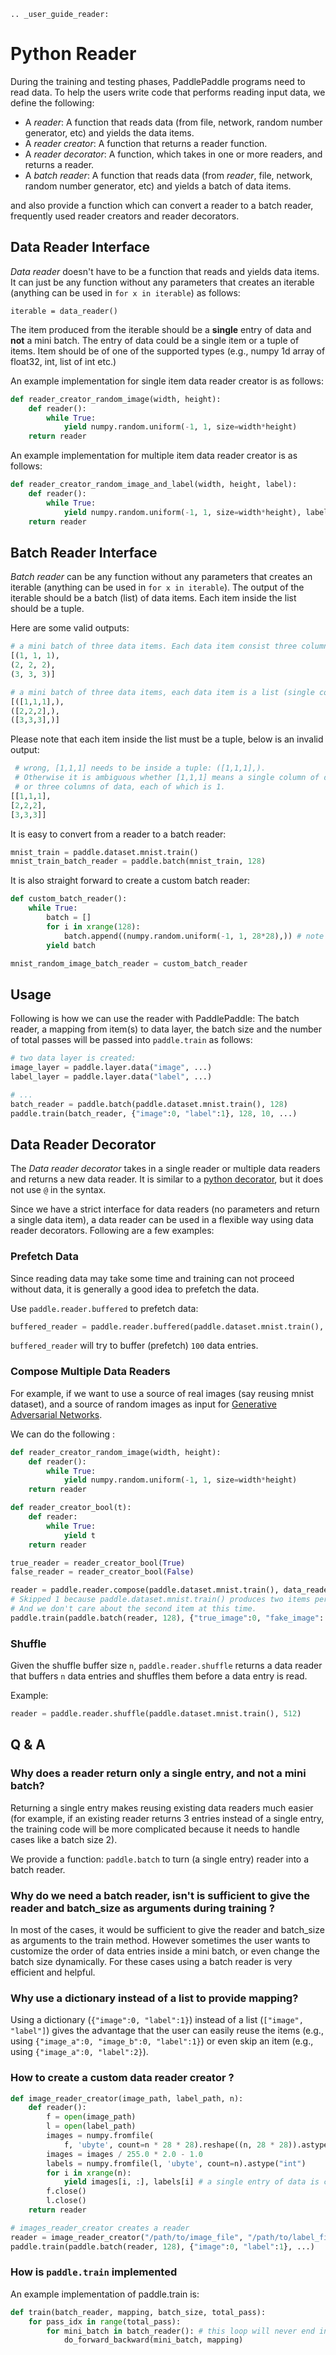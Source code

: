 ```eval_rst
.. _user_guide_reader:
```

# Python Reader

During the training and testing phases, PaddlePaddle programs need to read data. To help the users write code that performs reading input data, we define the following:

- A *reader*: A function that reads data (from file, network, random number generator, etc) and yields the data items.
- A *reader creator*: A function that returns a reader function.
- A *reader decorator*: A function, which takes in one or more readers, and returns a reader.
- A *batch reader*: A function that reads data (from *reader*, file, network, random number generator, etc) and yields a batch of data items.

and also provide a function which can convert a reader to a batch reader, frequently used reader creators and reader decorators.

## Data Reader Interface

*Data reader* doesn't have to be a function that reads and yields data items. It can just be any function without any parameters that creates an iterable (anything can be used in `for x in iterable`) as follows:

```
iterable = data_reader()
```

The item produced from the iterable should be a **single** entry of data and **not** a mini batch. The entry of data could be a single item or a tuple of items. Item should be of one of the supported types (e.g., numpy 1d array of float32, int, list of int etc.)

An example implementation for single item data reader creator is as follows:

```python
def reader_creator_random_image(width, height):
    def reader():
        while True:
            yield numpy.random.uniform(-1, 1, size=width*height)
    return reader
```

An example implementation for multiple item data reader creator is as follows:
```python
def reader_creator_random_image_and_label(width, height, label):
    def reader():
        while True:
            yield numpy.random.uniform(-1, 1, size=width*height), label
    return reader
```

## Batch Reader Interface

*Batch reader* can be any function without any parameters that creates an iterable (anything can be used in `for x in iterable`). The output of the iterable should be a batch (list) of data items. Each item inside the list should be a tuple.

Here are some valid outputs:

```python
# a mini batch of three data items. Each data item consist three columns of data, each of which is 1.
[(1, 1, 1),
(2, 2, 2),
(3, 3, 3)]

# a mini batch of three data items, each data item is a list (single column).
[([1,1,1],),
([2,2,2],),
([3,3,3],)]
```

Please note that each item inside the list must be a tuple, below is an invalid output:
```python
 # wrong, [1,1,1] needs to be inside a tuple: ([1,1,1],).
 # Otherwise it is ambiguous whether [1,1,1] means a single column of data [1, 1, 1],
 # or three columns of data, each of which is 1.
[[1,1,1],
[2,2,2],
[3,3,3]]
```

It is easy to convert from a reader to a batch reader:

```python
mnist_train = paddle.dataset.mnist.train()
mnist_train_batch_reader = paddle.batch(mnist_train, 128)
```

It is also straight forward to create a custom batch reader:

```python
def custom_batch_reader():
    while True:
        batch = []
        for i in xrange(128):
            batch.append((numpy.random.uniform(-1, 1, 28*28),)) # note that it's a tuple being appended.
        yield batch

mnist_random_image_batch_reader = custom_batch_reader
```

## Usage

Following is how we can use the reader with PaddlePaddle:
The batch reader, a mapping from item(s) to data layer, the batch size and the number of total passes will be passed into `paddle.train` as follows:

```python
# two data layer is created:
image_layer = paddle.layer.data("image", ...)
label_layer = paddle.layer.data("label", ...)

# ...
batch_reader = paddle.batch(paddle.dataset.mnist.train(), 128)
paddle.train(batch_reader, {"image":0, "label":1}, 128, 10, ...)
```

## Data Reader Decorator

The *Data reader decorator* takes in a single reader or multiple data readers and returns a new data reader. It is similar to a [python decorator](https://wiki.python.org/moin/PythonDecorators), but it does not use `@` in the syntax.

Since we have a strict interface for data readers (no parameters and return a single data item), a data reader can be used in a flexible way using data reader decorators. Following are a few examples:

### Prefetch Data

Since reading data may take some time and training can not proceed without data, it is generally a good idea to prefetch the data.

Use `paddle.reader.buffered` to prefetch data:

```python
buffered_reader = paddle.reader.buffered(paddle.dataset.mnist.train(), 100)
```

`buffered_reader` will try to buffer (prefetch) `100` data entries.

### Compose Multiple Data Readers

For example, if we want to use a source of real images (say reusing mnist dataset), and a source of random images as input for [Generative Adversarial Networks](https://arxiv.org/abs/1406.2661).

We can do the following :

```python
def reader_creator_random_image(width, height):
    def reader():
        while True:
            yield numpy.random.uniform(-1, 1, size=width*height)
    return reader

def reader_creator_bool(t):
    def reader:
        while True:
            yield t
    return reader

true_reader = reader_creator_bool(True)
false_reader = reader_creator_bool(False)

reader = paddle.reader.compose(paddle.dataset.mnist.train(), data_reader_creator_random_image(20, 20), true_reader, false_reader)
# Skipped 1 because paddle.dataset.mnist.train() produces two items per data entry.
# And we don't care about the second item at this time.
paddle.train(paddle.batch(reader, 128), {"true_image":0, "fake_image": 2, "true_label": 3, "false_label": 4}, ...)
```

### Shuffle

Given the shuffle buffer size `n`, `paddle.reader.shuffle` returns a data reader that buffers `n` data entries and shuffles them before a data entry is read.

Example:
```python
reader = paddle.reader.shuffle(paddle.dataset.mnist.train(), 512)
```

## Q & A

### Why does a reader return only a single entry, and not a mini batch?

Returning a single entry makes reusing existing data readers much easier (for example, if an existing reader returns 3 entries instead of a single entry, the training code will be more complicated because it needs to handle cases like a batch size 2).

We provide a function: `paddle.batch` to turn (a single entry) reader into a batch reader.

### Why do we need a batch reader, isn't is sufficient to give the reader and batch_size as arguments during training ?

In most of the cases, it would be sufficient to give the reader and batch_size as arguments to the train method. However sometimes the user wants to customize the order of data entries inside a mini batch, or even change the batch size dynamically. For these cases using a batch reader is very efficient and helpful.

### Why use a dictionary instead of a list to provide mapping?

Using a dictionary (`{"image":0, "label":1}`) instead of a list (`["image", "label"]`) gives the advantage that the user can easily reuse the items (e.g., using `{"image_a":0, "image_b":0, "label":1}`) or even skip an item (e.g., using `{"image_a":0, "label":2}`).

### How to create a custom data reader creator ?

```python
def image_reader_creator(image_path, label_path, n):
    def reader():
        f = open(image_path)
        l = open(label_path)
        images = numpy.fromfile(
            f, 'ubyte', count=n * 28 * 28).reshape((n, 28 * 28)).astype('float32')
        images = images / 255.0 * 2.0 - 1.0
        labels = numpy.fromfile(l, 'ubyte', count=n).astype("int")
        for i in xrange(n):
            yield images[i, :], labels[i] # a single entry of data is created each time
        f.close()
        l.close()
    return reader

# images_reader_creator creates a reader
reader = image_reader_creator("/path/to/image_file", "/path/to/label_file", 1024)
paddle.train(paddle.batch(reader, 128), {"image":0, "label":1}, ...)
```

### How is `paddle.train` implemented

An example implementation of paddle.train is:

```python
def train(batch_reader, mapping, batch_size, total_pass):
    for pass_idx in range(total_pass):
        for mini_batch in batch_reader(): # this loop will never end in online learning.
            do_forward_backward(mini_batch, mapping)
```
